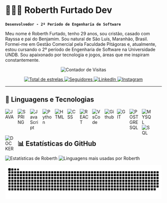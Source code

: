 # 👨🏻‍💻 Roberth Furtado Dev

**`Desenvolvedor - 2º Período de Engenharia de Software`**

Meu nome é Roberth Furtado, tenho 29 anos, sou cristão, casado com Rayssa e pai do Benjamim. Sou natural de São Luís, Maranhão, Brasil. Formei-me em Gestão Comercial pela Faculdade Pitágoras e, atualmente, estou cursando o 2º período de Engenharia de Software na Universidade UNDB. Sou apaixonado por tecnologia e jogos, áreas que me inspiram constantemente.

<p align="center">
  <img 
    src="https://profile-counter.glitch.me/RoberthFurtadoDev/count.svg" 
    alt="Contador de Visitas"
  />
</p>

<p align="center">
<a href="https://github.com/RoberthFurtadoDev">
  <img 
    alt="Total de estrelas" 
    title="Total de estrelas GitHub" 
    src="https://img.shields.io/github/stars/RoberthFurtadoDev?color=55960c&style=for-the-badge&labelColor=488207&logo=star&label=estrelas"
  />
</a>
  <a href="https://github.com/RoberthFurtadoDev?tab=followers">
    <img 
      alt="Seguidores" 
      title="Me siga no GitHub" 
      src="https://custom-icon-badges.demolab.com/github/followers/RoberthFurtadoDev?color=236ad3&labelColor=1155ba&style=for-the-badge&logo=github&label=Seguidores&logoColor=white"
    />
  </a>
  <a href="https://www.linkedin.com/in/roberthfurtado/">
    <img 
      alt="LinkedIn" 
      title="Me siga no LinkedIn" 
      src="https://img.shields.io/badge/LinkedIn-0077B5?style=for-the-badge&logo=linkedin&logoColor=white"
    />
  </a>
  <a href="https://www.instagram.com/roberth_engsof/">
    <img 
      alt="Instagram"
      title="Me siga no Instagram" 
      src="https://img.shields.io/badge/Instagram-E4405F?style=for-the-badge&logo=instagram&logoColor=white"
    />
  </a>
</p>

---

<h2> 🤖 Linguagens e Tecnologias </h2>
<img 
  align="left" 
  alt="JAVA"
  title="JAVA" 
  width="30px" 
  style="padding-right: 10px;"
  src="https://cdn.jsdelivr.net/gh/devicons/devicon@latest/icons/java/java-original.svg" 
/>
<img 
  align="left" 
  alt="SPRING"
  title="SPRING" 
  width="30px" 
  style="padding-right: 10px;"
  src="https://cdn.jsdelivr.net/gh/devicons/devicon@latest/icons/spring/spring-original.svg" 
/>
<img 
  align="left" 
  alt="JavaScript" 
  title="JavaScript"
  width="30px" 
  style="padding-right: 10px;" 
  src="https://cdn.jsdelivr.net/gh/devicons/devicon@latest/icons/javascript/javascript-original.svg" 
/>
<img 
  align="left" 
  alt="Python" 
  title="Python"
  width="30px" 
  style="padding-right: 10px;" 
  src="https://cdn.jsdelivr.net/gh/devicons/devicon@latest/icons/python/python-original.svg" 
/>
<img 
  align="left" 
  alt="HTML"
  title="HTML" 
  width="30px" 
  style="padding-right: 10px;" 
  src="https://cdn.jsdelivr.net/gh/devicons/devicon@latest/icons/html5/html5-original.svg" 
/>
<img 
  align="left" 
  alt="CSS" 
  title="CSS"
  width="30px" 
  style="padding-right: 10px;" 
  src="https://cdn.jsdelivr.net/gh/devicons/devicon@latest/icons/css3/css3-original.svg" 
/>
<img 
  align="left" 
  alt="REACT"
  title="REACT" 
  width="30px" 
  style="padding-right: 10px;"
  src="https://cdn.jsdelivr.net/gh/devicons/devicon@latest/icons/react/react-original.svg" 
/>
<img 
  align="left" 
  alt="VsCode" 
  title="VsCode"
  width="30px" 
  style="padding-right: 10px;" 
  src="https://cdn.jsdelivr.net/gh/devicons/devicon@latest/icons/vscode/vscode-original.svg" 
/>
<img 
  align="left" 
  alt="Github" 
  title="GitHub"
  width="30px" 
  style="padding-right: 10px;" 
  src="https://github.com/CyrisXD/CyrisXD/raw/master/assets/Github.png" 
/>
<img 
  align="left" 
  alt="GIT" 
  title="GIT"
  width="30px" 
  style="padding-right: 10px;" 
  src="https://cdn.jsdelivr.net/gh/devicons/devicon@latest/icons/git/git-original.svg" 
/>
<img 
  align="left" 
  alt="POSTGRESQL" 
  title="POSTGRESQL"
  width="30px" 
  style="padding-right: 10px;" 
  src="https://cdn.jsdelivr.net/gh/devicons/devicon@latest/icons/postgresql/postgresql-original.svg" 
/>
<img 
  align="left" 
  alt="MYSQL" 
  title="MYSQL"
  width="30px" 
  style="padding-right: 10px;" 
  src="https://cdn.jsdelivr.net/gh/devicons/devicon@latest/icons/mysql/mysql-original.svg" 
/>
<img 
  align="left" 
  alt="SQL" 
  title="SQL"
  width="30px" 
  style="padding-right: 10px;" 
  src="https://cdn.jsdelivr.net/gh/devicons/devicon@latest/icons/azuresqldatabase/azuresqldatabase-original.svg" 
/>
<img 
  align="left" 
  alt="DOCKER" 
  title="DCOKER"
  width="30px" 
  style="padding-right: 10px;" 
  src="https://cdn.jsdelivr.net/gh/devicons/devicon@latest/icons/docker/docker-original.svg" 
/>

<br><br><br><br>

## 📊 Estatísticas do GitHub

<p align="left">
  <img
    alt="Estatísticas de Roberth" 
    height="185"
    src="https://github-readme-stats.vercel.app/api?username=RoberthFurtadoDev&show_icons=true&theme=tokyonight&locale=pt-br&include_all_commits=true&hide_title=true&count_private=true"
  />
<img 
  alt="Linguagens mais usadas por Roberth" 
  src="https://github-readme-stats.vercel.app/api/top-langs/?username=RoberthFurtadoDev&theme=tokyonight&layout=compact&langs_count=10&hide_title=true"
/>

<p align="center">
  <img
    src="https://raw.githubusercontent.com/RoberthFurtadoDev/RoberthFurtadoDev/main/dist/github-contribution-snake.svg" 
    alt="GitHub Contribution Snake"
    style="max-width: 100%;" 
  />
</p>
